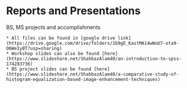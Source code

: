 # Reports and Presentations
 BS, MS projects and accomplishments

	* All files can be found in [google drive link] (https://drive.google.com/drive/folders/1b9gE_KastMA14wWuU7-ota9-O6WeIy8T?usp=sharing)
	* Workshop slides can also be found [here] (https://www.slideshare.net/ShahbazAlam40/an-introduction-to-spss-174283736)
	* BS project slides can be found [here] (https://www.slideshare.net/ShahbazAlam40/a-comparative-study-of-histogram-equalization-based-image-enhancement-techniques)